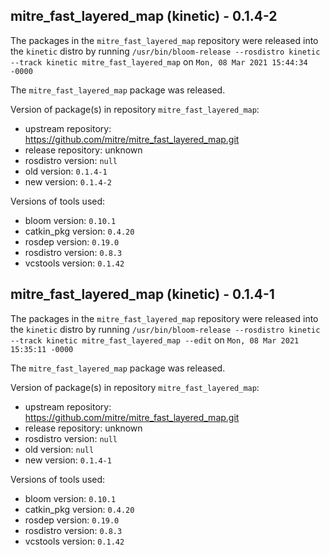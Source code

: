 ## mitre_fast_layered_map (kinetic) - 0.1.4-2

The packages in the `mitre_fast_layered_map` repository were released into the `kinetic` distro by running `/usr/bin/bloom-release --rosdistro kinetic --track kinetic mitre_fast_layered_map` on `Mon, 08 Mar 2021 15:44:34 -0000`

The `mitre_fast_layered_map` package was released.

Version of package(s) in repository `mitre_fast_layered_map`:

- upstream repository: https://github.com/mitre/mitre_fast_layered_map.git
- release repository: unknown
- rosdistro version: `null`
- old version: `0.1.4-1`
- new version: `0.1.4-2`

Versions of tools used:

- bloom version: `0.10.1`
- catkin_pkg version: `0.4.20`
- rosdep version: `0.19.0`
- rosdistro version: `0.8.3`
- vcstools version: `0.1.42`


## mitre_fast_layered_map (kinetic) - 0.1.4-1

The packages in the `mitre_fast_layered_map` repository were released into the `kinetic` distro by running `/usr/bin/bloom-release --rosdistro kinetic --track kinetic mitre_fast_layered_map --edit` on `Mon, 08 Mar 2021 15:35:11 -0000`

The `mitre_fast_layered_map` package was released.

Version of package(s) in repository `mitre_fast_layered_map`:

- upstream repository: https://github.com/mitre/mitre_fast_layered_map.git
- release repository: unknown
- rosdistro version: `null`
- old version: `null`
- new version: `0.1.4-1`

Versions of tools used:

- bloom version: `0.10.1`
- catkin_pkg version: `0.4.20`
- rosdep version: `0.19.0`
- rosdistro version: `0.8.3`
- vcstools version: `0.1.42`


